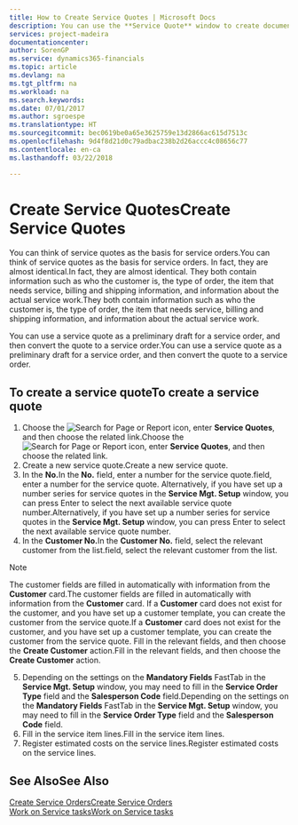 ```yaml
---
title: How to Create Service Quotes | Microsoft Docs
description: You can use the **Service Quote** window to create documents where you enter information about a service, such as repairs and maintenance, on service items by customer request. You can use a service quote as a preliminary draft for a service order, and then convert the quote to a service order.
services: project-madeira
documentationcenter: 
author: SorenGP
ms.service: dynamics365-financials
ms.topic: article
ms.devlang: na
ms.tgt_pltfrm: na
ms.workload: na
ms.search.keywords: 
ms.date: 07/01/2017
ms.author: sgroespe
ms.translationtype: HT
ms.sourcegitcommit: bec0619be0a65e3625759e13d2866ac615d7513c
ms.openlocfilehash: 9d4f8d21d0c79adbac238b2d26accc4c08656c77
ms.contentlocale: en-ca
ms.lasthandoff: 03/22/2018

---
```

# <a name="create-service-quotes"></a><span data-ttu-id="74272-104">Create Service Quotes</span><span class="sxs-lookup"><span data-stu-id="74272-104">Create Service Quotes</span></span>
<span data-ttu-id="74272-105">You can think of service quotes as the basis for service orders.</span><span class="sxs-lookup"><span data-stu-id="74272-105">You can think of service quotes as the basis for service orders.</span></span> <span data-ttu-id="74272-106">In fact, they are almost identical.</span><span class="sxs-lookup"><span data-stu-id="74272-106">In fact, they are almost identical.</span></span> <span data-ttu-id="74272-107">They both contain information such as who the customer is, the type of order, the item that needs service, billing and shipping information, and information about the actual service work.</span><span class="sxs-lookup"><span data-stu-id="74272-107">They both contain information such as who the customer is, the type of order, the item that needs service, billing and shipping information, and information about the actual service work.</span></span>
 
<span data-ttu-id="74272-108">You can use a service quote as a preliminary draft for a service order, and then convert the quote to a service order.</span><span class="sxs-lookup"><span data-stu-id="74272-108">You can use a service quote as a preliminary draft for a service order, and then convert the quote to a service order.</span></span>  
  
## <a name="to-create-a-service-quote"></a><span data-ttu-id="74272-109">To create a service quote</span><span class="sxs-lookup"><span data-stu-id="74272-109">To create a service quote</span></span>  
1. <span data-ttu-id="74272-110">Choose the ![Search for Page or Report](media/ui-search/search_small.png "Search for Page or Report icon") icon, enter **Service Quotes**, and then choose the related link.</span><span class="sxs-lookup"><span data-stu-id="74272-110">Choose the ![Search for Page or Report](media/ui-search/search_small.png "Search for Page or Report icon") icon, enter **Service Quotes**, and then choose the related link.</span></span>  
2. <span data-ttu-id="74272-111">Create a new service quote.</span><span class="sxs-lookup"><span data-stu-id="74272-111">Create a new service quote.</span></span>  
3. <span data-ttu-id="74272-112">In the **No.**</span><span class="sxs-lookup"><span data-stu-id="74272-112">In the **No.**</span></span> <span data-ttu-id="74272-113">field, enter a number for the service quote.</span><span class="sxs-lookup"><span data-stu-id="74272-113">field, enter a number for the service quote.</span></span> <span data-ttu-id="74272-114">Alternatively, if you have set up a number series for service quotes in the **Service Mgt. Setup** window, you can press Enter to select the next available service quote number.</span><span class="sxs-lookup"><span data-stu-id="74272-114">Alternatively, if you have set up a number series for service quotes in the **Service Mgt. Setup** window, you can press Enter to select the next available service quote number.</span></span>  
4. <span data-ttu-id="74272-115">In the **Customer No.**</span><span class="sxs-lookup"><span data-stu-id="74272-115">In the **Customer No.**</span></span>  <span data-ttu-id="74272-116">field, select the relevant customer from the list.</span><span class="sxs-lookup"><span data-stu-id="74272-116">field, select the relevant customer from the list.</span></span>  

  > [!Note]  
  >  <span data-ttu-id="74272-117">The customer fields are filled in automatically with information from the **Customer** card.</span><span class="sxs-lookup"><span data-stu-id="74272-117">The customer fields are filled in automatically with information from the **Customer** card.</span></span> <span data-ttu-id="74272-118">If a **Customer** card does not exist for the customer, and you have set up a customer template, you can create the customer from the service quote.</span><span class="sxs-lookup"><span data-stu-id="74272-118">If a **Customer** card does not exist for the customer, and you have set up a customer template, you can create the customer from the service quote.</span></span> <span data-ttu-id="74272-119">Fill in the relevant fields, and then choose the **Create Customer** action.</span><span class="sxs-lookup"><span data-stu-id="74272-119">Fill in the relevant fields, and then choose the **Create Customer** action.</span></span>  
  
5. <span data-ttu-id="74272-120">Depending on the settings on the **Mandatory Fields** FastTab in the **Service Mgt. Setup** window, you may need to fill in the **Service Order Type** field and the **Salesperson Code** field.</span><span class="sxs-lookup"><span data-stu-id="74272-120">Depending on the settings on the **Mandatory Fields** FastTab in the **Service Mgt. Setup** window, you may need to fill in the **Service Order Type** field and the **Salesperson Code** field.</span></span>  
6. <span data-ttu-id="74272-121">Fill in the service item lines.</span><span class="sxs-lookup"><span data-stu-id="74272-121">Fill in the service item lines.</span></span>  
7. <span data-ttu-id="74272-122">Register estimated costs on the service lines.</span><span class="sxs-lookup"><span data-stu-id="74272-122">Register estimated costs on the service lines.</span></span>  
  
## <a name="see-also"></a><span data-ttu-id="74272-123">See Also</span><span class="sxs-lookup"><span data-stu-id="74272-123">See Also</span></span>  
[<span data-ttu-id="74272-124">Create Service Orders</span><span class="sxs-lookup"><span data-stu-id="74272-124">Create Service Orders</span></span>](service-how-to-create-service-orders.md)  
[<span data-ttu-id="74272-125">Work on Service tasks</span><span class="sxs-lookup"><span data-stu-id="74272-125">Work on Service tasks</span></span>](service-how-to-work-on-service-tasks.md)  

 
